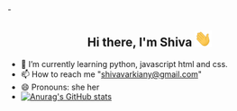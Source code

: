 -<h2 align="center">Hi there, I'm Shiva <img src="https://raw.githubusercontent.com/ABSphreak/ABSphreak/master/gifs/Hi.gif" width="30px"></h2>

-  🌱 I’m currently learning python, javascript html and css.
- 📫 How to reach me "shivavarkiany@gmail.com"
- 😄 Pronouns: she her
- [![Anurag's GitHub stats](https://github-readme-stats.vercel.app/api?username=ShivaVarkiani&show_icons=true&theme=radical)](https://github.com/yourusername)



<!---
ShivaVarkiani/ShivaVarkiani is a ✨ special ✨ repository because its `README.md` (this file) appears on your GitHub profile.
You can click the Preview link to take a look at your changes.
--->
